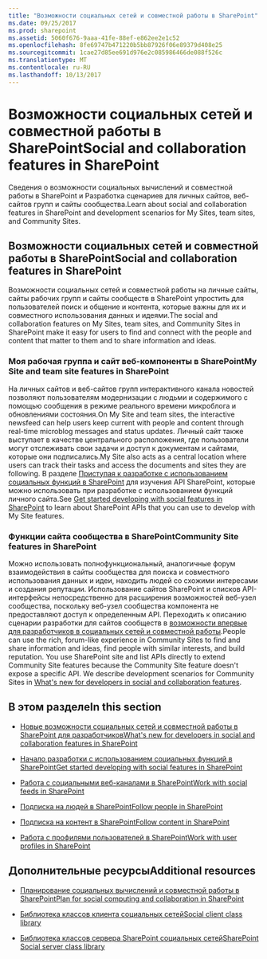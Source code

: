 ```yaml
---
title: "Возможности социальных сетей и совместной работы в SharePoint"
ms.date: 09/25/2017
ms.prod: sharepoint
ms.assetid: 5060f676-9aaa-41fe-88ef-e862ee2e1c52
ms.openlocfilehash: 8fe69747b471220b5bb87926f06e89379d408e25
ms.sourcegitcommit: 1cae27d85ee691d976e2c085986466de088f526c
ms.translationtype: MT
ms.contentlocale: ru-RU
ms.lasthandoff: 10/13/2017
---
```

# <a name="social-and-collaboration-features-in-sharepoint"></a><span data-ttu-id="8de5e-102">Возможности социальных сетей и совместной работы в SharePoint</span><span class="sxs-lookup"><span data-stu-id="8de5e-102">Social and collaboration features in SharePoint</span></span>
<span data-ttu-id="8de5e-103">Сведения о возможности социальных вычислений и совместной работы в SharePoint и Разработка сценариев для личных сайтов, веб-сайтов групп и сайты сообщества.</span><span class="sxs-lookup"><span data-stu-id="8de5e-103">Learn about social and collaboration features in SharePoint and development scenarios for My Sites, team sites, and Community Sites.</span></span>
## <a name="social-and-collaboration-features-in-sharepoint"></a><span data-ttu-id="8de5e-104">Возможности социальных сетей и совместной работы в SharePoint</span><span class="sxs-lookup"><span data-stu-id="8de5e-104">Social and collaboration features in SharePoint</span></span>

<span data-ttu-id="8de5e-105">Возможности социальных сетей и совместной работы на личные сайты, сайты рабочих групп и сайты сообществ в SharePoint упростить для пользователей поиск и общение и контента, которые важны для их и совместного использования данных и идеями.</span><span class="sxs-lookup"><span data-stu-id="8de5e-105">The social and collaboration features on My Sites, team sites, and Community Sites in SharePoint make it easy for users to find and connect with the people and content that matter to them and to share information and ideas.</span></span>
  
    
    

### <a name="my-site-and-team-site-features-in-sharepoint"></a><span data-ttu-id="8de5e-106">Моя рабочая группа и сайт веб-компоненты в SharePoint</span><span class="sxs-lookup"><span data-stu-id="8de5e-106">My Site and team site features in SharePoint</span></span>
<span data-ttu-id="8de5e-107"><a name="bkmk_Social"> </a></span><span class="sxs-lookup"><span data-stu-id="8de5e-107"></span></span>

<span data-ttu-id="8de5e-108">На личных сайтов и веб-сайтов групп интерактивного канала новостей позволяют пользователям модернизации с людьми и содержимого с помощью сообщения в режиме реального времени микроблога и обновлениями состояния.</span><span class="sxs-lookup"><span data-stu-id="8de5e-108">On My Site and team sites, the interactive newsfeed can help users keep current with people and content through real-time microblog messages and status updates.</span></span> <span data-ttu-id="8de5e-109">Личный сайт также выступает в качестве центрального расположения, где пользователи могут отслеживать свои задачи и доступ к документам и сайтами, которые они подписались.</span><span class="sxs-lookup"><span data-stu-id="8de5e-109">My Site also acts as a central location where users can track their tasks and access the documents and sites they are following.</span></span> <span data-ttu-id="8de5e-110">В разделе [Приступая к разработке с использованием социальных функций в SharePoint](get-started-developing-with-social-features-in-sharepoint.md) для изучения API SharePoint, которые можно использовать при разработке с использованием функций личного сайта.</span><span class="sxs-lookup"><span data-stu-id="8de5e-110">See  [Get started developing with social features in SharePoint](get-started-developing-with-social-features-in-sharepoint.md) to learn about SharePoint APIs that you can use to develop with My Site features.</span></span>
  
    
    

### <a name="community-site-features-in-sharepoint"></a><span data-ttu-id="8de5e-111">Функции сайта сообщества в SharePoint</span><span class="sxs-lookup"><span data-stu-id="8de5e-111">Community Site features in SharePoint</span></span>
<span data-ttu-id="8de5e-112"><a name="bkmk_Collab"> </a></span><span class="sxs-lookup"><span data-stu-id="8de5e-112"></span></span>

<span data-ttu-id="8de5e-p102">Можно использовать полнофункциональный, аналогичные форум взаимодействия в сайты сообщества для поиска и совместного использования данных и идеи, находить людей со схожими интересами и создания репутации. Использование сайтов SharePoint и списков API-интерфейсы непосредственно для расширения возможностей веб-узел сообщества, поскольку веб-узел сообщества компонента не предоставляют доступ к определенным API. Переходить к описанию сценарии разработки для сайтов сообществ в  [возможности впервые для разработчиков в социальных сетей и совместной работы](what-s-new-for-developers-in-social-and-collaboration-features-in-sharepoint-201.md#bkmk_Collab).</span><span class="sxs-lookup"><span data-stu-id="8de5e-p102">People can use the rich, forum-like experience in Community Sites to find and share information and ideas, find people with similar interests, and build reputation. You use SharePoint site and list APIs directly to extend Community Site features because the Community Site feature doesn't expose a specific API. We describe development scenarios for Community Sites in  [What's new for developers in social and collaboration features](what-s-new-for-developers-in-social-and-collaboration-features-in-sharepoint-201.md#bkmk_Collab).</span></span>
  
    
    

## <a name="in-this-section"></a><span data-ttu-id="8de5e-116">В этом разделе</span><span class="sxs-lookup"><span data-stu-id="8de5e-116">In this section</span></span>
<span data-ttu-id="8de5e-117"><a name="bkmk_InThisSection"> </a></span><span class="sxs-lookup"><span data-stu-id="8de5e-117"></span></span>


-  [<span data-ttu-id="8de5e-118">Новые возможности социальных сетей и совместной работы в SharePoint для разработчиков</span><span class="sxs-lookup"><span data-stu-id="8de5e-118">What's new for developers in social and collaboration features in SharePoint</span></span>](what-s-new-for-developers-in-social-and-collaboration-features-in-sharepoint-201.md)
    
  
-  [<span data-ttu-id="8de5e-119">Начало разработки с использованием социальных функций в SharePoint</span><span class="sxs-lookup"><span data-stu-id="8de5e-119">Get started developing with social features in SharePoint</span></span>](get-started-developing-with-social-features-in-sharepoint.md)
    
  
-  [<span data-ttu-id="8de5e-120">Работа с социальными веб-каналами в SharePoint</span><span class="sxs-lookup"><span data-stu-id="8de5e-120">Work with social feeds in SharePoint</span></span>](work-with-social-feeds-in-sharepoint.md)
    
  
-  [<span data-ttu-id="8de5e-121">Подписка на людей в SharePoint</span><span class="sxs-lookup"><span data-stu-id="8de5e-121">Follow people in SharePoint</span></span>](follow-people-in-sharepoint.md)
    
  
-  [<span data-ttu-id="8de5e-122">Подписка на контент в SharePoint</span><span class="sxs-lookup"><span data-stu-id="8de5e-122">Follow content in SharePoint</span></span>](follow-content-in-sharepoint.md)
    
  
-  [<span data-ttu-id="8de5e-123">Работа с профилями пользователей в SharePoint</span><span class="sxs-lookup"><span data-stu-id="8de5e-123">Work with user profiles in SharePoint</span></span>](work-with-user-profiles-in-sharepoint.md)
    
  

## <a name="additional-resources"></a><span data-ttu-id="8de5e-124">Дополнительные ресурсы</span><span class="sxs-lookup"><span data-stu-id="8de5e-124">Additional resources</span></span>
<span data-ttu-id="8de5e-125"><a name="bk_addresources"> </a></span><span class="sxs-lookup"><span data-stu-id="8de5e-125"></span></span>


-  [<span data-ttu-id="8de5e-126">Планирование социальных вычислений и совместной работы в SharePoint</span><span class="sxs-lookup"><span data-stu-id="8de5e-126">Plan for social computing and collaboration in SharePoint</span></span>](http://technet.microsoft.com/en-us/library/ee662531%28v=office.15%29)
    
  
-  [<span data-ttu-id="8de5e-127">Библиотека классов клиента социальных сетей</span><span class="sxs-lookup"><span data-stu-id="8de5e-127">Social client class library</span></span>](http://msdn.microsoft.com/library/9cc3f70c-78ac-4d2d-b46e-77522ee5d937%28Office.15%29.aspx)
    
  
-  [<span data-ttu-id="8de5e-128">Библиотека классов сервера SharePoint социальных сетей</span><span class="sxs-lookup"><span data-stu-id="8de5e-128">SharePoint Social server class library</span></span>](http://msdn.microsoft.com/library/87c5118c-ac0e-4bd9-a75f-7452a9eb0e41%28Office.15%29.aspx)
    
  

  
    
    


